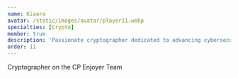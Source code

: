 ```yaml
---
name: Kiaara
avatar: /static/images/avatar/player11.webp
specialties: [Crypto]
member: true
description: 'Passionate cryptographer dedicated to advancing cybersecurity through research.'
order: 11
---
```


Cryptographer on the CP Enjoyer Team
